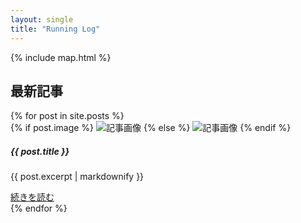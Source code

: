 ```yaml
---
layout: single
title: "Running Log"
---
```

<!-- 世界地図を表示 -->
{% include map.html %}

<!-- 最新記事カード -->
<h2 class="mb-4">最新記事</h2>
<div class="row row-cols-1 row-cols-md-2 g-4">
  {% for post in site.posts %}
  <div class="col">
    <div class="card h-100 text-center">
      {% if post.image %}
      <img src="{{ post.image }}" class="card-img-top" alt="記事画像">
      {% else %}
      <img src="https://placehold.co/400x200" class="card-img-top" alt="記事画像">
      {% endif %}
      <div class="card-body">
        <h5 class="card-title">{{ post.title }}</h5>
        <p class="card-text">{{ post.excerpt | markdownify }}</p>
        <a href="{{ post.url | relative_url }}" class="btn btn-primary">続きを読む</a>
      </div>
    </div>
  </div>
  {% endfor %}
</div>
